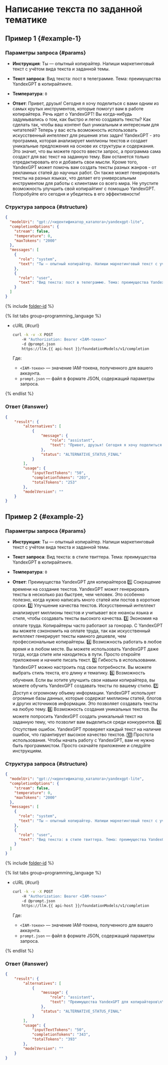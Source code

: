 # Написание текста по заданной тематике

## Пример 1 {#example-1}

### Параметры запроса {#params}

* **Инструкция**: Ты — опытный копирайтер. Напиши маркетинговый текст с учётом вида текста и заданной темы.

* **Текст запроса**: Вид текста: пост в телеграмме. Тема: преимущества YandexGPT в копирайтинге.

* **Температура**: `0`

* **Ответ**: Привет, друзья! Сегодня я хочу поделиться с вами одним из самых крутых инструментов, которые помогут вам в работе копирайтера. Речь идет о YandexGPT!
  Вы когда-нибудь задумывались о том, как быстро и легко создавать тексты? Как сделать так, чтобы ваш контент был уникальным и интересным для читателей? Теперь у вас есть возможность использовать искусственный интеллект для решения этих задач!
  YandexGPT - это программа, которая анализирует миллионы текстов и создает уникальные предложения на основе их структуры и содержания. Это значит, что вы можете просто ввести запрос, а программа сама создаст для вас текст на заданную тему. Вам останется только отредактировать его и добавить свои мысли.
  Кроме того, YandexGPT может помочь вам создать тексты разных жанров - от рекламных статей до научных работ. Он также может генерировать тексты на разных языках, что делает его универсальным инструментом для работы с клиентами со всего мира.
  Не упустите возможность улучшить свой копирайтинг с помощью YandexGPT. Попробуйте его сегодня и убедитесь в его эффективности!

### Структура запроса {#structure}

```json
{
  "modelUri": "gpt://<идентификатор_каталога>/yandexgpt-lite",
  "completionOptions": {
    "stream": false,
    "temperature": 0,
    "maxTokens": "2000"
  },
  "messages": [
    {
      "role": "system",
      "text": "Ты — опытный копирайтер. Напиши маркетинговый текст с учётом вида текста и заданной темы."
    },
    {
      "role": "user",
      "text": "Вид текста: пост в телеграмме. Тема: преимущества YandexGPT в копирайтинге."
    }
  ]
}
```

{% include [folder-id](../../../_includes/foundation-models/yandexgpt/folder-id.md) %}

{% list tabs group=programming_language %}

- cURL {#curl}

	```bash
	curl -k -v -X POST
     	-H "Authorization: Bearer <IAM-токен>"
     	-d @prompt.json
     	https://llm.{{ api-host }}/foundationModels/v1/completion
	```
	
	Где:

	* `<IAM-токен>` — значение IAM-токена, полученного для вашего аккаунта.
	* `prompt.json` — файл в формате JSON, содержащий параметры запроса.

{% endlist %}

### Ответ {#answer}

```json
{
    "result": {
        "alternatives": [
            {
                "message": {
                    "role": "assistant",
                    "text": "Привет, друзья! Сегодня я хочу поделиться с вами одним из самых крутых инструментов, которые помогут вам в работе копирайтера. Речь идет о YandexGPT!\n\nВы когда-нибудь задумывались о том, как быстро и легко создавать тексты? Как сделать так, чтобы ваш контент был уникальным и интересным для читателей? Теперь у вас есть возможность использовать искусственный интеллект для решения этих задач!\n\nYandexGPT - это программа, которая анализирует миллионы текстов и создает уникальные предложения на основе их структуры и содержания. Это значит, что вы можете просто ввести запрос, а программа сама создаст для вас текст на заданную тему. Вам останется только отредактировать его и добавить свои мысли.\n\nКроме того, YandexGPT может помочь вам создать тексты разных жанров - от рекламных статей до научных работ. Он также может генерировать тексты на разных языках, что делает его универсальным инструментом для работы с клиентами со всего мира.\n\nНе упустите возможность улучшить свой копирайтинг с помощью YandexGPT. Попробуйте его сегодня и убедитесь в его эффективности!"
                },
                "status": "ALTERNATIVE_STATUS_FINAL"
            }
        ],
        "usage": {
            "inputTextTokens": "50",
            "completionTokens": "203",
            "totalTokens": "253"
        },
        "modelVersion": ""
    }
}
```

## Пример 2 {#example-2}

### Параметры запроса {#params}

* **Инструкция**: Ты — опытный копирайтер. Напиши маркетинговый текст с учётом вида текста и заданной темы.

* **Текст запроса**: Вид текста: в стиле твиттера. Тема: преимущества YandexGPT в копирайтинге.

* **Температура**: `0`

* **Ответ**: Преимущества YandexGPT для копирайтеров
  1️⃣ Сокращение времени на создание текстов. YandexGPT может генерировать тексты в несколько раз быстрее, чем человек. Это особенно полезно, когда нужно написать много статей или постов в короткие сроки.
  2️⃣ Улучшение качества текстов. Искусственный интеллект анализирует миллионы текстов и учитывает все нюансы языка и стиля, чтобы создавать тексты высокого качества.
  3️⃣ Экономия на оплате труда. Копирайтеры часто работают за гонорар. С YandexGPT вы можете сэкономить на оплате труда, так как искусственный интеллект генерирует тексты намного дешевле, чем профессиональные копирайтеры.
  4️⃣ Возможность работать в любое время и в любом месте. Вы можете использовать YandexGPT даже тогда, когда спите или находитесь в пути. Просто откройте приложение и начните писать текст.
  5️⃣ Гибкость в использовании. YandexGPT можно настроить под свои потребности. Вы можете выбрать стиль текста, его длину и тематику.
  6️⃣ Возможность обучения. Если вы хотите улучшить свои навыки копирайтера, вы можете обучить YandexGPT создавать тексты по вашему стилю.
  7️⃣ Доступ к огромному объему информации. YandexGPT использует огромные базы данных, которые содержат миллионы статей, блогов и других источников информации. Это позволяет создавать тексты на любую тему.
  8️⃣ Возможность создания уникальных текстов. Вы можете попросить YandexGPT создать уникальный текст на заданную тему, что позволит вам выделиться среди конкурентов.
  9️⃣ Отсутствие ошибок. YandexGPT проверяет каждый текст на наличие ошибок, что гарантирует высокое качество текстов.
  🔟 Простота использования. Чтобы начать работу с YandexGPT, вам не нужно быть программистом. Просто скачайте приложение и следуйте инструкциям.

### Структура запроса {#structure}

```json
{
  "modelUri": "gpt://<идентификатор_каталога>/yandexgpt-lite",
  "completionOptions": {
    "stream": false,
    "temperature": 0,
    "maxTokens": "2000"
  },
  "messages": [
    {
      "role": "system",
      "text": "Ты — опытный копирайтер. Напиши маркетинговый текст с учётом вида текста и заданной темы."
    },
    {
      "role": "user",
      "text": "Вид текста: в стиле твиттера. Тема: преимущества YandexGPT в копирайтинге."
    }
  ]
}
```

{% include [folder-id](../../../_includes/foundation-models/yandexgpt/folder-id.md) %}

{% list tabs group=programming_language %}

- cURL {#curl}

	```bash
	curl -k -v -X POST
     	-H "Authorization: Bearer <IAM-токен>"
     	-d @prompt.json
     	https://llm.{{ api-host }}/foundationModels/v1/completion
	```
	
	Где:

	* `<IAM-токен>` — значение IAM-токена, полученного для вашего аккаунта.
	* `prompt.json` — файл в формате JSON, содержащий параметры запроса.

{% endlist %}

### Ответ {#answer}

```json
{
    "result": {
        "alternatives": [
            {
                "message": {
                    "role": "assistant",
                    "text": "Преимущества YandexGPT для копирайтеров\n\n1️⃣ Сокращение времени на создание текстов. YandexGPT может генерировать тексты в несколько раз быстрее, чем человек. Это особенно полезно, когда нужно написать много статей или постов в короткие сроки.\n\n2️⃣ Улучшение качества текстов. Искусственный интеллект анализирует миллионы текстов и учитывает все нюансы языка и стиля, чтобы создавать тексты высокого качества.\n\n3️⃣ Экономия на оплате труда. Копирайтеры часто работают за гонорар. С YandexGPT вы можете сэкономить на оплате труда, так как искусственный интеллект генерирует тексты намного дешевле, чем профессиональные копирайтеры.\n\n4️⃣ Возможность работать в любое время и в любом месте. Вы можете использовать YandexGPT даже тогда, когда спите или находитесь в пути. Просто откройте приложение и начните писать текст.\n\n5️⃣ Гибкость в использовании. YandexGPT можно настроить под свои потребности. Вы можете выбрать стиль текста, его длину и тематику.\n\n6️⃣ Возможность обучения. Если вы хотите улучшить свои навыки копирайтера, вы можете обучить YandexGPT создавать тексты по вашему стилю.\n\n7️⃣ Доступ к огромному объему информации. YandexGPT использует огромные базы данных, которые содержат миллионы статей, блогов и других источников информации. Это позволяет создавать тексты на любую тему.\n\n8️⃣ Возможность создания уникальных текстов. Вы можете попросить YandexGPT создать уникальный текст на заданную тему, что позволит вам выделиться среди конкурентов.\n\n9️⃣ Отсутствие ошибок. YandexGPT проверяет каждый текст на наличие ошибок, что гарантирует высокое качество текстов.\n\n🔟 Простота использования. Чтобы начать работу с YandexGPT, вам не нужно быть программистом. Просто скачайте приложение и следуйте инструкциям."
                },
                "status": "ALTERNATIVE_STATUS_FINAL"
            }
        ],
        "usage": {
            "inputTextTokens": "50",
            "completionTokens": "343",
            "totalTokens": "393"
        },
        "modelVersion": ""
    }
}
```
